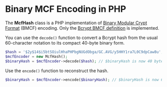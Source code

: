 Binary MCF Encoding in PHP
==========================

The **McfHash** class is a PHP implementation of [Binary Modular Crypt Format][bmcf] (BMCF) encoding. Only the [Bcrypt BMCF definition][bcryptbmcf] is implemented.

[bmcf]:         https://github.com/ademarre/binary-mcf "Binary Modular Crypt Format"
[bcryptbmcf]:   https://github.com/ademarre/binary-mcf#bcrypt-bmcf-definition "Bcrypt BMCF Definition"

You can use the <code>decode()</code> function to convert a Bcrypt hash from the usual 60-character notation to its compact 40-byte binary form.

```php
$hash = '$2y$14$i5btSOiulHhaPHPbgNUGdObga/GC.AVG/y5HHY1ra7L0C9dpCaw8u'; // $hash is 60 bytes ACSII.
$mcfEncoder = new McfHash();
$binaryHash = $mcfEncoder->decode($hash); // $binaryHash is now 40 bytes binary.
```

Use the <code>encode()</code> function to reconstruct the hash.

```php
$binaryHash = $mcfEncoder->encode($binaryHash); // $binaryHash is now 60 bytes ACSII once again ($2y$14$i5btSOiulHhaPHPbgNUGdObga/GC.AVG/y5HHY1ra7L0C9dpCaw8u).
```
